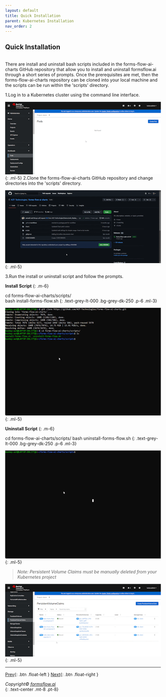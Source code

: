 ```yaml
---
layout: default
title: Quick Installation
parent: Kubernetes Installation
nav_order: 2
---
```


## Quick Installation
\
There are install and uninstall bash scripts included in the forms-flow-ai-charts GitHub repository that allow you to install and uninstall formsflow.ai through a short series of prompts. Once the prerequisites are met, then the forms-flow-ai-charts repository can be cloned into your local machine and the scripts can be run within the 'scripts' directory.

1.Log in to a Kubernetes cluster using the command line interface.  


![quick kubernetes 1](../../assets/QuickKubernetes/kube_login%20(1).gif)
 {: .ml-5}
2.Clone the forms-flow-ai-charts GitHub repository and change directories into the 'scripts' directory. 


![quick kubernetes 2](../../assets/QuickKubernetes/kube2.gif)
 {: .ml-5}

3.Run the install or uninstall script and follow the prompts.

__Install Script__
{: .m-6}

 cd forms-flow-ai-charts/scripts/  
  bash install-forms-flow.sh
  {: .text-grey-lt-000 .bg-grey-dk-250 .p-6 .ml-3}  


![quick kubernetes 3](../../assets/QuickKubernetes/kube_3.gif)
 {: .ml-5}

 __Uninstall Script__
{: .m-6}

 cd forms-flow-ai-charts/scripts/
 bash uninstall-forms-flow.sh
 {: .text-grey-lt-000 .bg-grey-dk-250 .p-6 .ml-3}

 ![quick kubernetes 3](../../assets/QuickKubernetes/kube_quick_uninstall.gif)
 {: .ml-5}

 >*Note: Persistent Volume Claims must be manually deleted from your Kubernetes project*

 ![quick kubernetes 3](../../assets/QuickKubernetes/kube_persist.gif)
 {: .ml-5}

 ---

 [Prev](/forms-flow-installation-doc/Pages/Kubernetes/Overview.html){: .btn .float-left }
 [Next](/forms-flow-installation-doc/Pages/Kubernetes/KubernetesIndividual.html){: .btn .float-right }



*Copyright© [formsflow.ai](https://formsflow.ai/)*   
{: .text-center .mt-8 .pt-8}